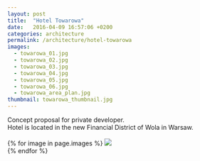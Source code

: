 ```yaml
---
layout: post
title:  "Hotel Towarowa"
date:   2016-04-09 16:57:06 +0200
categories: architecture
permalink: /architecture/hotel-towarowa
images:
  - towarowa_01.jpg
  - towarowa_02.jpg
  - towarowa_03.jpg
  - towarowa_04.jpg
  - towarowa_05.jpg
  - towarowa_06.jpg
  - towarowa_area_plan.jpg
thumbnail: towarowa_thumbnail.jpg
---
```

Concept proposal for private developer.<br />
Hotel is located in the new Financial District of Wola in Warsaw.
<br />
<br />
{% for image in page.images %}
  <img rel="nofollow" class="image-full" src="/assets/architecture/hotel-towarowa/{{ image }}"/>
  <br />
{% endfor %}
